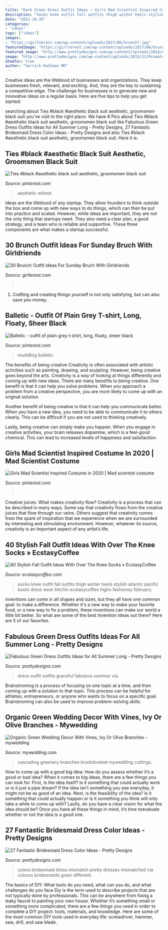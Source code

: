 ```yaml
---
title: "Dark Green Dress Outfit Ideas ~ Girls Mad Scientist Inspired Costume In 2020"
description: "Socks knee outfit fall outfits thigh winter heels stylish atlantic pacific boots dress wear bitchin ecstasycoffee highs fashionsy february"
date: "2022-10-26"
categories:
- "ideas"
tags: ["ideas"]
images:
- "https://girlterest.com/wp-content/uploads/2017/06/brunch7.jpg"
featuredImage: "https://girlterest.com/wp-content/uploads/2017/06/brunch7.jpg"
featured_image: "http://www.prettydesigns.com/wp-content/uploads/2014/07/Graceful-Green-Dress-Outfit.jpg"
image: "http://www.prettydesigns.com/wp-content/uploads/2015/11/Mismatch-Colors.jpg"
ShowToc: true
author: "Garrick Kuhlman MD"
---
```



Creative ideas are the lifeblood of businesses and organizations. They keep businesses fresh, relevant, and exciting. And, they are the key to sustaining a competitive edge. The challenge for businesses is to generate new and innovative ideas on a regular basis. Here are five tips to help you get started:

	

		
searching about Ties #black #aesthetic black suit aesthetic, groomsmen black suit you've visit to the right place. We have 8 Pics about Ties #black #aesthetic black suit aesthetic, groomsmen black suit like Fabulous Green Dress Outfits Ideas for All Summer Long - Pretty Designs, 27 Fantastic Bridesmaid Dress Color Ideas - Pretty Designs and also Ties #black #aesthetic black suit aesthetic, groomsmen black suit. Here it is:
		
    
## Ties #black #aesthetic Black Suit Aesthetic, Groomsmen Black Suit

<img loading=lazy src="https://i.pinimg.com/736x/c5/12/39/c5123955bfa18b66d004a8b0d36786c2.jpg" onerror="this.onerror=null;this.src='https://tse2.mm.bing.net/th?id=OIP.3pWhDD3aU8ox8xkZzJQf4QHaKW&amp;pid=15.1';" alt="Ties #black #aesthetic black suit aesthetic, groomsmen black suit">

_Source: pinterest.com_

>aesthetic wilmot. 

	

Ideas are the lifeblood of any startup. They allow founders to think outside the box and come up with new ways to do things, which can then be put into practice and scaled. However, while ideas are important, they are not the only thing that startups need. They also need a clear plan, a good strategy, and a team who is reliable and supportive. These three components are what makes a startup successful.

    
## 30 Brunch Outfit Ideas For Sunday Bruch With Girldriends

<img loading=lazy src="https://girlterest.com/wp-content/uploads/2017/06/brunch7.jpg" onerror="this.onerror=null;this.src='https://tse3.mm.bing.net/th?id=OIP.u-lqhXmL8vqa32_-uWpk-wHaLH&amp;pid=15.1';" alt="30 Brunch Outfit Ideas For Sunday Bruch With Girldriends">

_Source: girlterest.com_

>. 

	

1. Crafting and creating things yourself is not only satisfying, but can also save you money.

    
## Balletic - Outfit Of Plain Grey T-shirt, Long, Floaty, Sheer Black

<img loading=lazy src="https://i.pinimg.com/736x/4c/32/f5/4c32f59165f5da1b58f99577751b5f1a--black-tights-black-skirts.jpg" onerror="this.onerror=null;this.src='https://tse4.mm.bing.net/th?id=OIP.fXclGSHPPR7v9gy0EF4c_AHaJ4&amp;pid=15.1';" alt="Balletic - outfit of plain grey t-shirt, long, floaty, sheer black">

_Source: pinterest.com_

>muddling balletic. 

	

The benefits of being creative
Creativity is often associated with artistic activities such as painting, drawing, and sculpting. However, being creative goes beyond the arts. Creativity is a way of looking at things differently and coming up with new ideas.
There are many benefits to being creative. One benefit is that it can help you solve problems. When you approach a problem from a creative perspective, you are more likely to come up with an original solution.

Another benefit of being creative is that it can help you communicate better. When you have a new idea, you need to be able to communicate it to others clearly. This can be difficult if you are not used to thinking creatively.

Lastly, being creative can simply make you happier. When you engage in creative activities, your brain releases dopamine, which is a feel-good chemical. This can lead to increased levels of happiness and satisfaction.

    
## Girls Mad Scientist Inspired Costume In 2020 | Mad Scientist Costume

<img loading=lazy src="https://i.pinimg.com/736x/54/b7/56/54b75678759155f4fc4048db9f82cdc7.jpg" onerror="this.onerror=null;this.src='https://tse2.mm.bing.net/th?id=OIP.Ll7oFJbzOis5YICyplJ2RwHaJ3&amp;pid=15.1';" alt="Girls Mad Scientist Inspired Costume in 2020 | Mad scientist costume">

_Source: pinterest.com_

>. 

	

Creative juices: What makes creativity flow?
Creativity is a process that can be described in many ways. Some say that creativity flows from the creative juices that flow through our veins. Others suggest that creativity comes from the spark of inspiration that we experience when we are surrounded by interesting and stimulating environment. However, whatever its source, creativity is an important aspect of any artist’s life.

    
## 40 Stylish Fall Outfit Ideas With Over The Knee Socks » EcstasyCoffee

<img loading=lazy src="https://i2.wp.com/www.ecstasycoffee.com/wp-content/uploads/2016/10/Over-The-Knee-Socks-12.jpg" onerror="this.onerror=null;this.src='https://tse3.mm.bing.net/th?id=OIP.VYwEm-bhD3O40F7JMnuVPAHaLG&amp;pid=15.1';" alt="40 Stylish Fall Outfit Ideas With Over The Knee Socks » EcstasyCoffee">

_Source: ecstasycoffee.com_

>socks knee outfit fall outfits thigh winter heels stylish atlantic pacific boots dress wear bitchin ecstasycoffee highs fashionsy february. 

	

inventions can come in all shapes and sizes, but they all have one common goal: to make a difference. Whether it's a new way to make your favorite food, or a new way to fix a problem, these inventions can make our world a little bit better. So what are some of the best Invention Ideas out there? Here are 5 of our favorites.

    
## Fabulous Green Dress Outfits Ideas For All Summer Long - Pretty Designs

<img loading=lazy src="http://www.prettydesigns.com/wp-content/uploads/2014/07/Graceful-Green-Dress-Outfit.jpg" onerror="this.onerror=null;this.src='https://tse2.mm.bing.net/th?id=OIP.AH0I2AFIB2CpV7QdVKrHUgHaK2&amp;pid=15.1';" alt="Fabulous Green Dress Outfits Ideas for All Summer Long - Pretty Designs">

_Source: prettydesigns.com_

>dress outfit outfits graceful fabulous summer via. 

	

Brainstroming is a process of focusing on one topic at a time, and then coming up with a solution to that topic. This process can be helpful for athletes, entrepreneurs, or anyone who wants to focus on a specific goal. Brainstroming can also be used to improve problem-solving skills.

    
## Organic Green Wedding Decor With Vines, Ivy Or Olive Branches - Mywedding

<img loading=lazy src="https://qa-static.mywedding.com/wp-content/uploads/migrated/c142cb1664815be4adf5f6585931d431.jpg" onerror="this.onerror=null;this.src='https://tse3.mm.bing.net/th?id=OIP.N06Tc4lEWllaWugYaXkqMwHaLH&amp;pid=15.1';" alt="Organic Green Wedding Decor With Vines, Ivy Or Olive Branches - mywedding">

_Source: mywedding.com_

>cascading greenery branches bruidsboeket mywedding cuttings. 

	

How to come up with a good big idea: How do you assess whether it’s a good or bad idea?
When it comes to big ideas, there are a few things you can look for. First, is the idea itself? Is it something that could actually work or is it just a pipe dream? If the idea isn’t something you see everyday, it might not be as good of an idea. Next, is the feasibility of the idea? Is it something that could actually happen or is it something you think will only take a while to come up with? Lastly, do you have a clear vision for what the idea should be? Once you have all these things in mind, it’s time toevaluate whether or not the idea is a good one.

    
## 27 Fantastic Bridesmaid Dress Color Ideas - Pretty Designs

<img loading=lazy src="http://www.prettydesigns.com/wp-content/uploads/2015/11/Mismatch-Colors.jpg" onerror="this.onerror=null;this.src='https://tse2.mm.bing.net/th?id=OIP.hU8iXQTHMwJUaBUeuj9JsAHaLC&amp;pid=15.1';" alt="27 Fantastic Bridesmaid Dress Color Ideas - Pretty Designs">

_Source: prettydesigns.com_

>colors bridesmaid dress mismatch pretty dresses mismatched via colours bridesmaids gown different. 

	

The basics of DIY: What tools do you need, what can you do, and what challenges do you face
Diy is the term used to describe projects that are not typically done by professionals. This can be anywhere from fixing a leaky faucet to painting your own house. Whether it’s something small or something more complicated, there are a few things you need in order to complete a DIY project: tools, materials, and knowledge. Here are some of the most common DIY tools used in everyday life: screwdriver, hammer, saw, drill, and saw blade.

